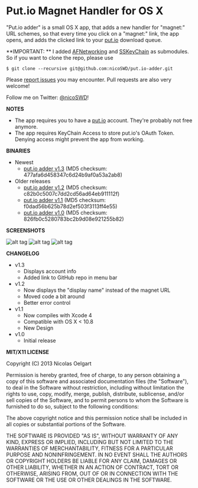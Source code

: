 Put.io Magnet Handler for OS X
==============================

"Put.io adder" is a small OS X app, that adds a new handler for "magnet:" URL schemes, so that every time you click
on a "magnet:" link, the app opens, and adds the clicked link to your [put.io](http://put.io/) download queue.

**IMPORTANT: **
I added [AFNetworking](https://github.com/AFNetworking/AFNetworking) and [SSKeyChain](https://github.com/samsoffes/sskeychain) as submodules. So if you want to clone the repo, please use

`$ git clone --recursive git@github.com:nicoSWD/put.io-adder.git`

Please [report issues](https://github.com/nicoSWD/put.io-adder/issues) you may encounter. Pull requests are also very welcome!

Follow me on Twitter: [@nicoSWD](https://twitter.com/nicoSWD)!

**NOTES**
- The app requires you to have a [put.io](http://put.io/) account. They're probably not free anymore.
- The app requires KeyChain Access to store put.io's OAuth Token. Denying access might prevent the app from working.

**BINARIES**
- Newest
  - [put.io adder v1.3](http://cl.ly/Q6ak) (MD5 checksum: 477afa6d458347c6d24b9af0a53a2ab8)
- Older releases
  - [put.io adder v1.2](http://cl.ly/Q5Vx) (MD5 checksum: c82b0c5007c7dd2cd56ad64eb911112f)
  - [put.io adder v1.1](http://cl.ly/Q4uX) (MD5 checksum: f0dad56b625b78d2ef503f3113ff4e55)
  - [put.io adder v1.0](http://cl.ly/Q4r2) (MD5 checksum: 826fb0c5280783bc2b9d08e921255b82)

**SCREENSHOTS**

![alt tag](http://f.cl.ly/items/2l1Q082D0N470C2a0V22/Screen%20Shot%202013-07-06%20at%203.58.53%20PM.png)
![alt tag](http://f.cl.ly/items/461e2y412A3h1F3E1a0A/Screen%20Shot%202013-07-06%20at%203.59.57%20PM.png)
![alt tag](http://f.cl.ly/items/1x243e432W0R1d2n2G0n/Screen%20Shot%202013-07-06%20at%203.59.15%20PM.png)

**CHANGELOG**
- v1.3
  - Displays account info
  - Added link to GitHub repo in menu bar
- v1.2
  - Now displays the "display name" instead of the magnet URL
  - Moved code a bit around
  - Better error control
- v1.1
  - Now compiles with Xcode 4
  - Compatible with OS X < 10.8
  - New Design
- v1.0
  - Initial release

**MIT/X11 LICENSE**

Copyright (C) 2013 Nicolas Oelgart

Permission is hereby granted, free of charge, to any person obtaining a copy of this software and associated documentation files (the "Software"), to deal in the Software without restriction, including without limitation the rights to use, copy, modify, merge, publish, distribute, sublicense, and/or sell copies of the Software, and to permit persons to whom the Software is furnished to do so, subject to the following conditions:

The above copyright notice and this permission notice shall be included in all copies or substantial portions of the Software.

THE SOFTWARE IS PROVIDED "AS IS", WITHOUT WARRANTY OF ANY KIND, EXPRESS OR IMPLIED, INCLUDING BUT NOT LIMITED TO THE WARRANTIES OF MERCHANTABILITY, FITNESS FOR A PARTICULAR PURPOSE AND NONINFRINGEMENT. IN NO EVENT SHALL THE AUTHORS OR COPYRIGHT HOLDERS BE LIABLE FOR ANY CLAIM, DAMAGES OR OTHER LIABILITY, WHETHER IN AN ACTION OF CONTRACT, TORT OR OTHERWISE, ARISING FROM, OUT OF OR IN CONNECTION WITH THE SOFTWARE OR THE USE OR OTHER DEALINGS IN THE SOFTWARE.
